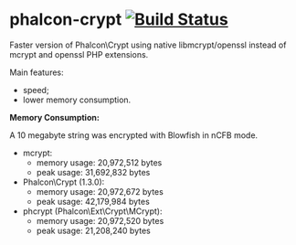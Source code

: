 # phalcon-crypt [![Build Status](https://travis-ci.org/sjinks/phalcon-crypt.png?branch=master)](https://travis-ci.org/sjinks/phalcon-crypt)

Faster version of Phalcon\Crypt using native libmcrypt/openssl instead of mcrypt and openssl PHP extensions.

Main features:
  * speed;
  * lower memory consumption.

**Memory Consumption:**

A 10 megabyte string was encrypted with Blowfish in nCFB mode.

  * mcrypt:
    * memory usage: 20,972,512 bytes
    * peak usage: 31,692,832 bytes
  * Phalcon\Crypt (1.3.0):
    * memory usage: 20,972,672 bytes
    * peak usage: 42,179,984 bytes
  * phcrypt (Phalcon\Ext\Crypt\MCrypt):
    * memory usage: 20,972,520 bytes
    * peak usage: 21,208,240 bytes
